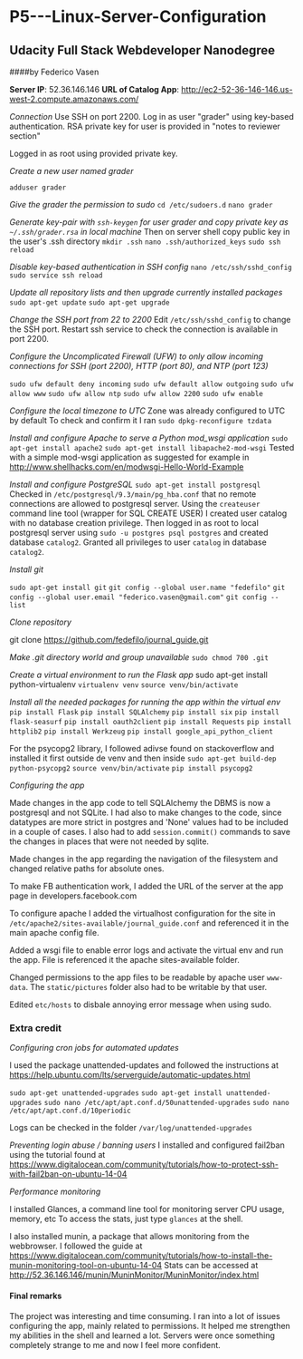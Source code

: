# P5---Linux-Server-Configuration
## Udacity Full Stack Webdeveloper Nanodegree


####by Federico Vasen

**Server IP**: 52.36.146.146
**URL of Catalog App**: http://ec2-52-36-146-146.us-west-2.compute.amazonaws.com/

*Connection*
Use SSH on port 2200.
Log in as user "grader" using key-based authentication.
RSA private key for user is provided in "notes to reviewer section"

Logged in as root using provided private key.

*Create a new user named grader*

`adduser grader`

*Give the grader the permission to sudo*
`cd /etc/sudoers.d`
`nano grader`

*Generate key-pair with `ssh-keygen` for user grader and copy private key as `~/.ssh/grader.rsa` in local machine*
Then on server shell copy public key in the user's .ssh directory
`mkdir .ssh`
`nano .ssh/authorized_keys`
`sudo ssh reload`

*Disable key-based authentication in SSH config*
`nano /etc/ssh/sshd_config`
`sudo service ssh reload`

*Update all repository lists and then upgrade currently installed packages*
`sudo apt-get update`
`sudo apt-get upgrade`


*Change the SSH port from 22 to 2200*
Edit `/etc/ssh/sshd_config` to change the SSH port.
Restart ssh service to check the connection is available in port 2200.


*Configure the Uncomplicated Firewall (UFW) to only allow incoming connections for SSH (port 2200), HTTP (port 80), and NTP (port 123)*

`sudo ufw default deny incoming`
`sudo ufw default allow outgoing`
`sudo ufw allow www`
`sudo ufw allow ntp`
`sudo ufw allow 2200`
`sudo ufw enable`

*Configure the local timezone to UTC*
Zone was already configured to UTC by default
To check and confirm it I ran `sudo dpkg-reconfigure tzdata`

*Install and configure Apache to serve a Python mod_wsgi application*
`sudo apt-get install apache2`
`sudo apt-get install libapache2-mod-wsgi`
Tested with a simple mod-wsgi application as suggested for example in http://www.shellhacks.com/en/modwsgi-Hello-World-Example

*Install and configure PostgreSQL*
`sudo apt-get install postgresql`
Checked in `/etc/postgresql/9.3/main/pg_hba.conf` that no remote connections are allowed to postgresql server.
Using the `createuser` command line tool (wrapper for SQL CREATE USER) I created user catalog with no database creation privilege.
Then logged in as root to local postgresql server using `sudo -u postgres psql postgres` and created database `catalog2`. Granted all privileges to user `catalog` in database `catalog2`.

*Install git* 

`sudo apt-get install git`
`git config --global user.name "fedefilo"`
`git config --global user.email "federico.vasen@gmail.com"`
`git config --list`

*Clone repository* 

git clone https://github.com/fedefilo/journal_guide.git

*Make .git directory world and group unavailable*
`sudo chmod 700 .git`

*Create a virtual environment to run the Flask app*
sudo apt-get install python-virtualenv
`virtualenv venv`
`source venv/bin/activate`

*Install all the needed packages for running the app within the virtual env*
`pip install Flask`
`pip install SQLAlchemy`
`pip install six`
`pip install flask-seasurf`
`pip install oauth2client`
`pip install Requests`
`pip install httplib2`
`pip install Werkzeug`
`pip install google_api_python_client`

For the psycopg2 library, I followed adivse found on stackoverflow and installed it first outside de venv and then inside
`sudo apt-get build-dep python-psycopg2`
`source venv/bin/activate`
`pip install psycopg2`

*Configuring the app*

Made changes in the app code to tell SQLAlchemy the DBMS is now a postgresql and not SQLite. I had also to make changes to the code, since datatypes are more strict in postgres and 'None' values had to be included in a couple of cases. I also had to add `session.commit()` commands to save the changes in places that were not needed by sqlite.

Made changes in the app regarding the navigation of the filesystem and changed relative paths for absolute ones. 

To make FB authentication work, I added the URL of the server at the app page in developers.facebook.com

To configure apache I added the virtualhost configuration for the site in `/etc/apache2/sites-available/journal_guide.conf` and referenced it in the main apache config file.

Added a wsgi file to enable error logs and activate the virtual env and run the app. File is referenced it the apache sites-available folder.

Changed permissions to the app files to be readable by apache user `www-data`. The `static/pictures` folder also had to be writable by that user.

Edited `etc/hosts` to disbale annoying error message when using sudo.

### Extra credit

*Configuring cron jobs for automated updates*

I used the package unattended-updates and followed the instructions at https://help.ubuntu.com/lts/serverguide/automatic-updates.html

`sudo apt-get unattended-upgrades`
`sudo apt-get install unattended-upgrades`
`sudo nano /etc/apt/apt.conf.d/50unattended-upgrades`
`sudo nano /etc/apt/apt.conf.d/10periodic`

Logs can be checked in the folder `/var/log/unattended-upgrades`

*Preventing login abuse / banning users* 
I installed and configured fail2ban using the tutorial found at
https://www.digitalocean.com/community/tutorials/how-to-protect-ssh-with-fail2ban-on-ubuntu-14-04

*Performance monitoring*

I installed Glances, a command line tool for monitoring server CPU usage, memory, etc
To access the stats, just type `glances` at the shell.

I also installed munin, a package that allows monitoring from the webbrowser.
I followed the guide at https://www.digitalocean.com/community/tutorials/how-to-install-the-munin-monitoring-tool-on-ubuntu-14-04
Stats can be accessed at http://52.36.146.146/munin/MuninMonitor/MuninMonitor/index.html


#### Final remarks

The project was interesting and time consuming. I ran into a lot of issues configuring the app, mainly related to permissions. It helped me strengthen my abilities in the shell and learned a lot. Servers were once something completely strange to me and now I feel more confident.